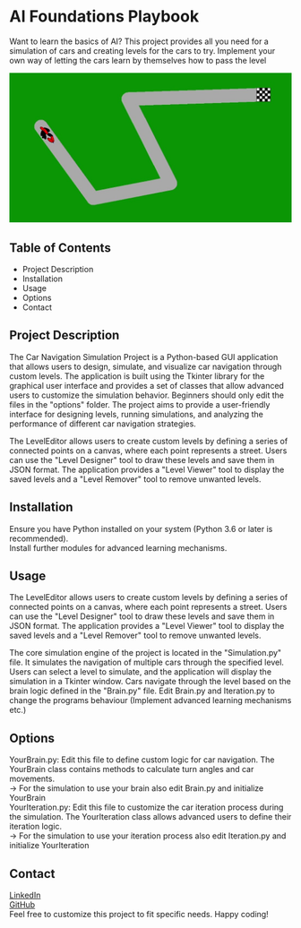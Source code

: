 # AI Foundations Playbook

Want to learn the basics of AI? This project provides all you need for a simulation of cars and creating levels for the cars to try. 
Implement your own way of letting the cars learn by themselves how to pass the level

![Screenshot](./res/Screenshot.jpg)

## Table of Contents

- Project Description
- Installation
- Usage
- Options
- Contact

## Project Description

The Car Navigation Simulation Project is a Python-based GUI application that allows users to design, simulate, and visualize car navigation through custom levels. The application is built using the Tkinter library for the graphical user interface and provides a set of classes that allow advanced users to customize the simulation behavior. Beginners should only edit the files in the "options" folder. The project aims to provide a user-friendly interface for designing levels, running simulations, and analyzing the performance of different car navigation strategies.

The LevelEditor allows users to create custom levels by defining a series of connected points on a canvas, where each point represents a street. Users can use the "Level Designer" tool to draw these levels and save them in JSON format. The application provides a "Level Viewer" tool to display the saved levels and a "Level Remover" tool to remove unwanted levels.

## Installation

Ensure you have Python installed on your system (Python 3.6 or later is recommended).  
Install further modules for advanced learning mechanisms.

## Usage

The LevelEditor allows users to create custom levels by defining a series of connected points on a canvas, where each point represents a street. Users can use the "Level Designer" tool to draw these levels and save them in JSON format. The application provides a "Level Viewer" tool to display the saved levels and a "Level Remover" tool to remove unwanted levels.

The core simulation engine of the project is located in the "Simulation.py" file. It simulates the navigation of multiple cars through the specified level. Users can select a level to simulate, and the application will display the simulation in a Tkinter window. Cars navigate through the level based on the brain logic defined in the "Brain.py" file. Edit Brain.py and Iteration.py to change the programs behaviour (Implement advanced learning mechanisms etc.)

## Options

YourBrain.py: Edit this file to define custom logic for car navigation. The YourBrain class contains methods to calculate turn angles and car movements.  
 -> For the simulation to use your brain also edit Brain.py and initialize YourBrain  
YourIteration.py: Edit this file to customize the car iteration process during the simulation. The YourIteration class allows advanced users to define their iteration logic.  
 -> For the simulation to use your iteration process also edit Iteration.py and initialize YourIteration  

## Contact
[LinkedIn](https://www.linkedin.com/in/joris-plettscher/)  
[GitHub](https://github.com/Joris-Plettscher)  
Feel free to customize this project to fit specific needs. Happy coding!
